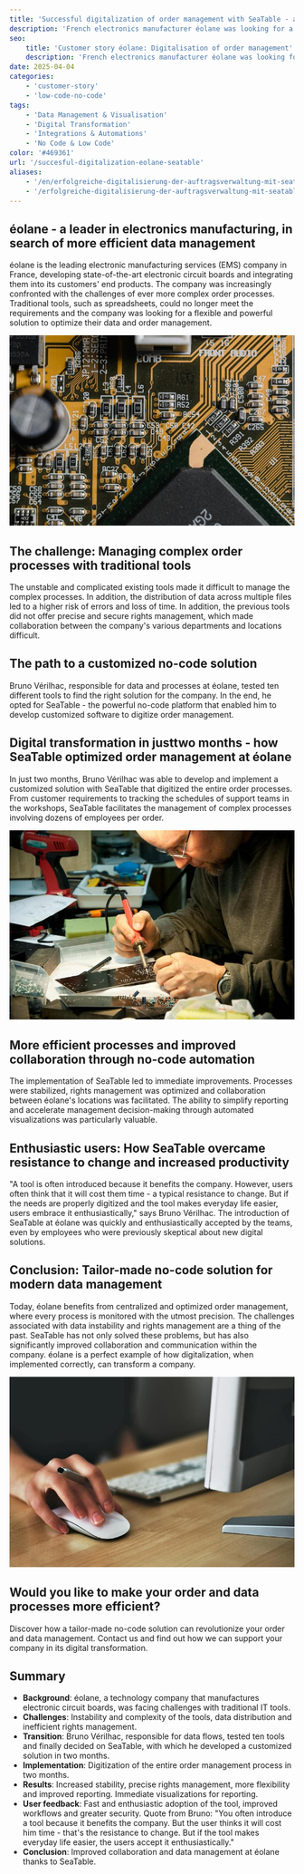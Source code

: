 ```yaml
---
title: 'Successful digitalization of order management with SeaTable - a use case from éolane'
description: 'French electronics manufacturer éolane was looking for a GDPR-compliant solution for their increasingly complex order management. They found SeaTable.'
seo:
    title: 'Customer story éolane: Digitalisation of order management'
    description: 'French electronics manufacturer éolane was looking for a GDPR-compliant solution for its increasingly complex order management system'
date: 2025-04-04
categories:
    - 'customer-story'
    - 'low-code-no-code'
tags:
    - 'Data Management & Visualisation'
    - 'Digital Transformation'
    - 'Integrations & Automations'
    - 'No Code & Low Code'
color: '#469361'
url: '/succesful-digitalization-eolane-seatable'
aliases:
    - '/en/erfolgreiche-digitalisierung-der-auftragsverwaltung-mit-seatable-ein-use-case-von-eolane/'
    - '/erfolgreiche-digitalisierung-der-auftragsverwaltung-mit-seatable-ein-use-case-von-eolane'
---
```


## éolane - a leader in electronics manufacturing, in search of more efficient data management

éolane is the leading electronic manufacturing services (EMS) company in France, developing state-of-the-art electronic circuit boards and integrating them into its customers' end products. The company was increasingly confronted with the challenges of ever more complex order processes. Traditional tools, such as spreadsheets, could no longer meet the requirements and the company was looking for a flexible and powerful solution to optimize their data and order management.

![Picture circuit boards from éolane](pexels-tima-miroshnichenko-6755080.jpg)

## The challenge: Managing complex order processes with traditional tools

The unstable and complicated existing tools made it difficult to manage the complex processes. In addition, the distribution of data across multiple files led to a higher risk of errors and loss of time. In addition, the previous tools did not offer precise and secure rights management, which made collaboration between the company's various departments and locations difficult.

## The path to a customized no-code solution

Bruno Vérilhac, responsible for data and processes at éolane, tested ten different tools to find the right solution for the company. In the end, he opted for SeaTable - the powerful no-code platform that enabled him to develop customized software to digitize order management.

## Digital transformation in justtwo months - how SeaTable optimized order management at éolane

In just two months, Bruno Vérilhac was able to develop and implement a customized solution with SeaTable that digitized the entire order processes. From customer requirements to tracking the schedules of support teams in the workshops, SeaTable facilitates the management of complex processes involving dozens of employees per order.

![Working on a circuit board from éolane](pexels-www-erzetich-com-2517330.jpg)

## More efficient processes and improved collaboration through no-code automation

The implementation of SeaTable led to immediate improvements. Processes were stabilized, rights management was optimized and collaboration between éolane's locations was facilitated. The ability to simplify reporting and accelerate management decision-making through automated visualizations was particularly valuable.

## Enthusiastic users: How SeaTable overcame resistance to change and increased productivity

"A tool is often introduced because it benefits the company. However, users often think that it will cost them time - a typical resistance to change. But if the needs are properly digitized and the tool makes everyday life easier, users embrace it enthusiastically," says Bruno Vérilhac. The introduction of SeaTable at éolane was quickly and enthusiastically accepted by the teams, even by employees who were previously skeptical about new digital solutions.

## Conclusion: Tailor-made no-code solution for modern data management

Today, éolane benefits from centralized and optimized order management, where every process is monitored with the utmost precision. The challenges associated with data instability and rights management are a thing of the past. SeaTable has not only solved these problems, but has also significantly improved collaboration and communication within the company. éolane is a perfect example of how digitalization, when implemented correctly, can transform a company.

![Digital order management with SeaTable](pexels-vojtech-okenka-127162-392018.jpg)

## Would you like to make your order and data processes more efficient?

Discover how a tailor-made no-code solution can revolutionize your order and data management. Contact us and find out how we can support your company in its digital transformation.

## Summary

- **Background**: éolane, a technology company that manufactures electronic circuit boards, was facing challenges with traditional IT tools.
- **Challenges**: Instability and complexity of the tools, data distribution and inefficient rights management.
- **Transition**: Bruno Vérilhac, responsible for data flows, tested ten tools and finally decided on SeaTable, with which he developed a customized solution in two months.
- **Implementation**: Digitization of the entire order management process in two months.
- **Results**: Increased stability, precise rights management, more flexibility and improved reporting. Immediate visualizations for reporting.
- **User feedback**: Fast and enthusiastic adoption of the tool, improved workflows and greater security. Quote from Bruno: "You often introduce a tool because it benefits the company. But the user thinks it will cost him time - that's the resistance to change. But if the tool makes everyday life easier, the users accept it enthusiastically."
- **Conclusion**: Improved collaboration and data management at éolane thanks to SeaTable.
